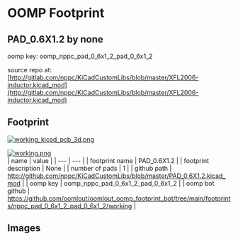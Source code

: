 # OOMP Footprint  
## PAD_0.6X1.2  by none  
  
oomp key: oomp_nppc_pad_0_6x1_2_pad_0_6x1_2  
  
source repo at: [http://gitlab.com/nppc/KiCadCustomLibs/blob/master/XFL2006-inductor.kicad_mod](http://gitlab.com/nppc/KiCadCustomLibs/blob/master/XFL2006-inductor.kicad_mod)  
## Footprint  
  
[![working_kicad_pcb_3d.png](working_kicad_pcb_3d_600.png)](working_kicad_pcb_3d.png)  
  
[![working.png](working_600.png)](working.png)  
| name | value | 
| --- | --- | 
| footprint name | PAD_0.6X1.2 | 
| footprint description | None | 
| number of pads | 1 | 
| github path | http://github.com/nppc/KiCadCustomLibs/blob/master/PAD_0.6X1.2.kicad_mod | 
| oomp key | oomp_nppc_pad_0_6x1_2_pad_0_6x1_2 | 
| oomp bot github | https://github.com/oomlout/oomlout_oomp_footprint_bot/tree/main/footprints/nppc_pad_0_6x1_2_pad_0_6x1_2/working | 
## Images  
